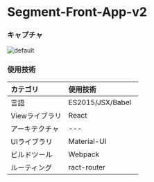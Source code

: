 # Segment-Front-App-v2

### キャプチャ

![default](https://user-images.githubusercontent.com/28942665/33539461-e72ea3a2-d909-11e7-888b-25816f4fe017.JPG)

### 使用技術

| カテゴリ 　 |使用技術　　　　|      
|:----------|:----------|
| 言語       |ES2015/JSX/Babel   |     
| Viewライブラリ |React |       
| アーキテクチャ | --- |        
| UIライブラリ |Material-UI |          
| ビルドツール |Webpack    
| ルーティング    |ract-router     |

